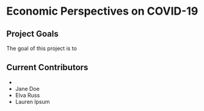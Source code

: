 
# Economic Perspectives on COVID-19


## Project Goals

The goal of this project is to
## Current Contributors 
 - 
 - Jane Doe
 - Elva Russ
 - Lauren Ipsum 
